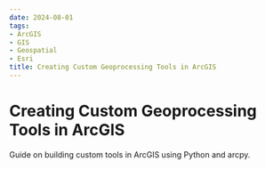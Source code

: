 ```yaml
---
date: 2024-08-01
tags:
- ArcGIS
- GIS
- Geospatial
- Esri
title: Creating Custom Geoprocessing Tools in ArcGIS
---
```


# Creating Custom Geoprocessing Tools in ArcGIS

Guide on building custom tools in ArcGIS using Python and arcpy.
